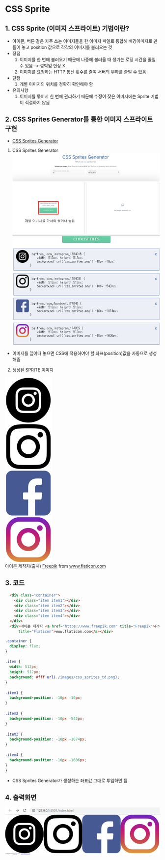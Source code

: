 # CSS Sprite

## 1. CSS Sprite (이미지 스프라이트) 기법이란?
- 아이콘, 버튼 같은 자주 쓰는 이미지들을 한 이미지 파일로 통합해 배경이미지로 만들어 놓고 position 값으로 각각의 이미지를 불러오는 것
- 장점
  1. 이미지를 한 번에 불러오기 때문에 나중에 불러올 때 생기는 로딩 시간을 줄일 수 있음 -> 깜박임 현상 X
  1. 이미지를 요청하는 HTTP 통신 횟수를 줄여 서버의 부하를 줄일 수 있음
- 단점
  1. 개별 이미지의 위치를 정확히 확인해야 함
- 유의사항
  1. 이미지를 묶어서 한 번에 관리하기 때문에 수정이 잦은 이미지에는 Sprite 기법이 적절하지 않음
  
## 2. CSS Sprites Generator를 통한 이미지 스프라이트 구현
  - [CSS Sprites Generator](https://www.toptal.com/developers/css/sprite-generator/)
  1. CSS Sprites Generator
  ![홈페이지 개요](./css_sprite_img/01.PNG)
  ![이미지 포지션](./css_sprite_img/02.PNG)
  - 이미지를 끌어다 놓으면 CSS에 적용하여야 할 좌표(position)값을 자동으로 생성해줌
  2. 생성된 SPRITE 이미지
  <img src="./css_sprite_img/css_sprites_td.png" width="30%" alt="Sprite Images" style="display:block;">
  <div>아이콘 제작자(출처) <a href="https://www.freepik.com" title="Freepik">Freepik</a> from <a href="https://www.flaticon.com/kr/"
      title="Flaticon">www.flaticon.com</a></div>

## 3. 코드
```html
  <div class="container">
    <div class="item item1"></div>
    <div class="item item2"></div>
    <div class="item item3"></div>
    <div class="item item4"></div>
  </div>
  <div>아이콘 제작자 <a href="https://www.freepik.com" title="Freepik">Freepik</a> from <a href="https://www.flaticon.com/kr/"
      title="Flaticon">www.flaticon.com</a></div>
```
```css
.container {
  display: flex;
}

.item {
  width: 512px;
  height: 512px;
  background: #fff url(./images/css_sprites_td.png);
}

.item1 {
  background-position: -10px -10px;
}

.item2 {
  background-position: -10px -542px;
}

.item3 {
  background-position: -10px -1074px;
}

.item4 {
  background-position: -10px -1606px;
}
}
```
- CSS Sprites Generator가 생성하는 좌표값 그대로 투입하면 됨

## 4. 출력화면
  ![출력화면](./css_sprite_img/03.png)